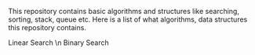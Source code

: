 This repository contains basic algorithms and structures like searching, sorting, stack, queue etc.
Here is a list of what algorithms, data structures this repository contains.

  Linear Search \n
  Binary Search
